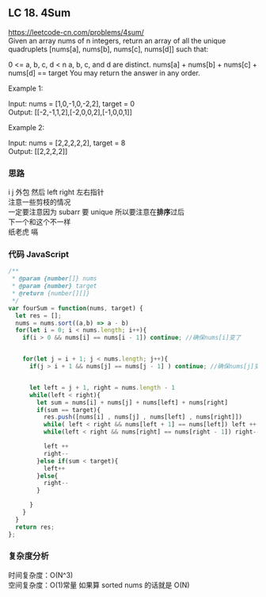 ## LC 18. 4Sum

https://leetcode-cn.com/problems/4sum/  
Given an array nums of n integers, return an array of all the unique quadruplets [nums[a], nums[b], nums[c], nums[d]] such that:

0 <= a, b, c, d < n
a, b, c, and d are distinct.
nums[a] + nums[b] + nums[c] + nums[d] == target
You may return the answer in any order.

Example 1:

Input: nums = [1,0,-1,0,-2,2], target = 0  
Output: [[-2,-1,1,2],[-2,0,0,2],[-1,0,0,1]]

Example 2:

Input: nums = [2,2,2,2,2], target = 8  
Output: [[2,2,2,2]]

### 思路

i j 外包 然后 left right 左右指针  
注意一些剪枝的情况  
一定要注意因为 subarr 要 unique 所以要注意在**排序**过后  
下一个和这个不一样  
纸老虎 嗝

### 代码 JavaScript

```JavaScript
/**
 * @param {number[]} nums
 * @param {number} target
 * @return {number[][]}
 */
var fourSum = function(nums, target) {
  let res = [];
  nums = nums.sort((a,b) => a - b)
  for(let i = 0; i < nums.length; i++){
    if(i > 0 && nums[i] == nums[i - 1]) continue; //确保nums[i]变了


    for(let j = i + 1; j < nums.length; j++){
      if(j > i + 1 && nums[j] == nums[j - 1] ) continue; //确保nums[j]变了


      let left = j + 1, right = nums.length - 1
      while(left < right){
        let sum = nums[i] + nums[j] + nums[left] + nums[right]
        if(sum == target){
          res.push([nums[i] , nums[j] , nums[left] , nums[right]])
          while( left < right && nums[left + 1] == nums[left]) left ++ //确保nums[left]变了
          while(left < right && nums[right] == nums[right - 1]) right-- //确保nums[right]变了

          left ++
          right--
        }else if(sum < target){
          left++
        }else{
          right--
        }

      }
    }
  }
  return res;
};

```

### 复杂度分析

时间复杂度：O(N^3) </br>
空间复杂度：O(1)常量 如果算 sorted nums 的话就是 O(N)
